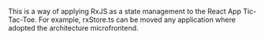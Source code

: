 This is a way of applying RxJS as a state management to the React App Tic-Tac-Toe.
For example, rxStore.ts can be moved any application where adopted the architecture microfrontend.
